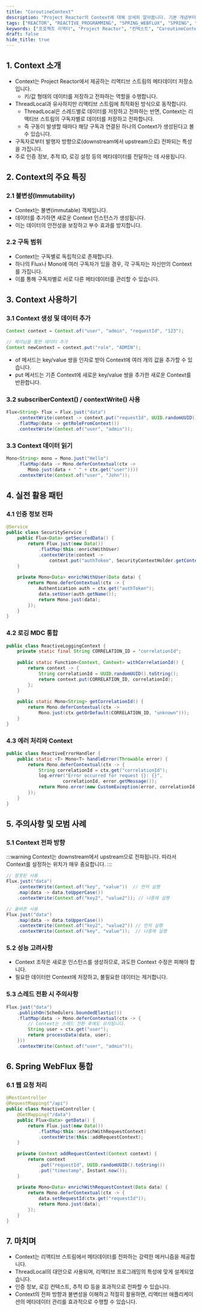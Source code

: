```yaml
---
title: "CoroutineContext"
description: "Project Reactor의 Context에 대해 상세히 알아봅니다. 기본 개념부터 실전 활용 패턴, 주의사항까지 실제 예제와 함께 설명합니다. 리액티브 프로그래밍에서 컨텍스트를 효과적으로 활용하고 싶은 개발자를 위한 실용적인 가이드입니다."
tags: ["REACTOR", "REACTIVE_PROGRAMMING", "SPRING_WEBFLUX", "SPRING", "BACKEND", "JAVA"]
keywords: ["프로젝트 리액터", "Project Reactor", "컨텍스트", "CoroutineContext", "리액티브", "Reactive", "웹플럭스", "WebFlux", "스프링", "Spring", "백엔드", "Backend", "자바", "Java", "리액티브 스트림", "Reactive Streams", "컨텍스트 전파", "CoroutineContext Propagation"]
draft: false
hide_title: true
---
```


## 1. Context 소개

- Context는 Project Reactor에서 제공하는 리액티브 스트림의 메타데이터 저장소입니다.
	- 키/값 형태의 데이터를 저장하고 전파하는 역할을 수행합니다.
- ThreadLocal과 유사하지만 리액티브 스트림에 최적화된 방식으로 동작합니다.
  - ThreadLocal은 스레드별로 데이터를 저장하고 전파하는 반면, Context는 리액티브 스트림의 구독자별로 데이터를 저장하고 전파합니다.
  - 즉 구동이 발생할 때마다 해당 구독과 연결된 하나의 Context가 생성된다고 볼 수 있습니다.
- 구독자로부터 발행자 방향으로(downstream에서 upstream으로) 전파되는 특성을 가집니다.
- 주로 인증 정보, 추적 ID, 로깅 설정 등의 메타데이터를 전달하는 데 사용됩니다.

## 2. Context의 주요 특징

### 2.1 불변성(Immutability)

- Context는 불변(immutable) 객체입니다.
- 데이터를 추가하면 새로운 Context 인스턴스가 생성됩니다.
- 이는 데이터의 안전성을 보장하고 부수 효과를 방지합니다.

### 2.2 구독 범위

- Context는 구독별로 독립적으로 존재합니다.
- 하나의 Flux나 Mono에 여러 구독자가 있을 경우, 각 구독자는 자신만의 Context를 가집니다.
- 이를 통해 구독자별로 서로 다른 메타데이터를 관리할 수 있습니다.

## 3. Context 사용하기

### 3.1 Context 생성 및 데이터 추가

```java
Context context = Context.of("user", "admin", "requestId", "123");

// 체이닝을 통한 데이터 추가
Context newContext = context.put("role", "ADMIN");
```

- of 메서드는 key/value 쌍을 인자로 받아 Context에 여러 개의 값을 추가할 수 있습니다.
- put 메서드는 기존 Context에 새로운 key/value 쌍을 추가한 새로운 Context를 반환합니다.

### 3.2 subscriberContext() / contextWrite() 사용

```java
Flux<String> flux = Flux.just("data")
    .contextWrite(context -> context.put("requestId", UUID.randomUUID().toString()))
    .flatMap(data -> getRoleFromContext())
    .contextWrite(Context.of("user", "admin"));
```

### 3.3 Context 데이터 읽기

```java
Mono<String> mono = Mono.just("Hello")
    .flatMap(data -> Mono.deferContextual(ctx -> 
        Mono.just(data + " " + ctx.get("user"))))
    .contextWrite(Context.of("user", "John"));
```

## 4. 실전 활용 패턴

### 4.1 인증 정보 전파

```java
@Service
public class SecurityService {
    public Flux<Data> getSecuredData() {
        return Flux.just(new Data())
            .flatMap(this::enrichWithUser)
            .contextWrite(context -> 
                context.put("authToken", SecurityContextHolder.getContext().getAuthentication()));
    }
    
    private Mono<Data> enrichWithUser(Data data) {
        return Mono.deferContextual(ctx -> {
            Authentication auth = ctx.get("authToken");
            data.setUser(auth.getName());
            return Mono.just(data);
        });
    }
}
```

### 4.2 로깅 MDC 통합

```java
public class ReactiveLoggingContext {
    private static final String CORRELATION_ID = "correlationId";
    
    public static Function<Context, Context> withCorrelationId() {
        return context -> {
            String correlationId = UUID.randomUUID().toString();
            return context.put(CORRELATION_ID, correlationId);
        };
    }
    
    public static Mono<String> getCorrelationId() {
        return Mono.deferContextual(ctx -> 
            Mono.just(ctx.getOrDefault(CORRELATION_ID, "unknown")));
    }
}
```

### 4.3 에러 처리와 Context

```java
public class ReactiveErrorHandler {
    public static <T> Mono<T> handleError(Throwable error) {
        return Mono.deferContextual(ctx -> {
            String correlationId = ctx.get("correlationId");
            log.error("Error occurred for request {}: {}", 
                     correlationId, error.getMessage());
            return Mono.error(new CustomException(error, correlationId));
        });
    }
}
```

## 5. 주의사항 및 모범 사례

### 5.1 Context 전파 방향

:::warning
Context는 downstream에서 upstream으로 전파됩니다. 따라서 Context를 설정하는 위치가 매우 중요합니다.
:::

```java
// 잘못된 사용
Flux.just("data")
    .contextWrite(Context.of("key", "value"))  // 먼저 실행
    .map(data -> data.toUpperCase())
    .contextWrite(Context.of("key2", "value2")); // 나중에 실행

// 올바른 사용
Flux.just("data")
    .map(data -> data.toUpperCase())
    .contextWrite(Context.of("key2", "value2")) // 먼저 실행
    .contextWrite(Context.of("key", "value"));  // 나중에 실행
```

### 5.2 성능 고려사항

- Context 조작은 새로운 인스턴스를 생성하므로, 과도한 Context 수정은 피해야 합니다.
- 필요한 데이터만 Context에 저장하고, 불필요한 데이터는 제거합니다.

### 5.3 스레드 전환 시 주의사항

```java
Flux.just("data")
    .publishOn(Schedulers.boundedElastic())
    .flatMap(data -> Mono.deferContextual(ctx -> {
        // Context는 스레드 전환 후에도 유지됩니다.
        String user = ctx.get("user");
        return processData(data, user);
    }))
    .contextWrite(Context.of("user", "admin"));
```

## 6. Spring WebFlux 통합

### 6.1 웹 요청 처리

```java
@RestController
@RequestMapping("/api")
public class ReactiveController {
    @GetMapping("/data")
    public Flux<Data> getData() {
        return Flux.just(new Data())
            .flatMap(this::enrichWithRequestContext)
            .contextWrite(this::addRequestContext);
    }
    
    private Context addRequestContext(Context context) {
        return context
            .put("requestId", UUID.randomUUID().toString())
            .put("timestamp", Instant.now());
    }
    
    private Mono<Data> enrichWithRequestContext(Data data) {
        return Mono.deferContextual(ctx -> {
            data.setRequestId(ctx.get("requestId"));
            return Mono.just(data);
        });
    }
}
```

## 7. 마치며

- Context는 리액티브 스트림에서 메타데이터를 전파하는 강력한 메커니즘을 제공합니다.
- ThreadLocal의 대안으로 사용되며, 리액티브 프로그래밍의 특성에 맞게 설계되었습니다.
- 인증 정보, 로깅 컨텍스트, 추적 ID 등을 효과적으로 전파할 수 있습니다.
- Context의 전파 방향과 불변성을 이해하고 적절히 활용하면, 리액티브 애플리케이션의 메타데이터 관리를 효과적으로 수행할 수 있습니다.